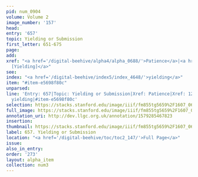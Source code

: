 ```yaml
---
pid: num_0904
volume: Volume 2
image_number: '157'
head: 
entry: '657'
topic: Yielding or Submission
first_letter: 651-675
page: 
add: 
xref: "<a href='/digital-beehive/alpha4/alpha_0688/'>Patience</a>|<a href='/digital-beehive/toc/toc2_241/'>1239
  [Yielding]</a>"
see: 
index: "<a href='/digital-beehive/index5/index_4648/'>yielding</a>"
item: "#item-e5698f80c"
unparsed: 
line: 'Entry: 657|Topic: Yielding or Submission|Xref: Patience|Xref: 1239 [Yielding]|Index:
  yielding|#item-e5698f80c'
selection: https://stacks.stanford.edu/image/iiif/fm855tg5659%2F1607_0624/424,3293,2869,838/full/0/default.jpg
full_image: https://stacks.stanford.edu/image/iiif/fm855tg5659%2F1607_0624/full/full/0/default.jpg
annotation_uri: http://dev.llgc.org.uk/annotation/1579285467823
insertion: 
thumbnail: https://stacks.stanford.edu/image/iiif/fm855tg5659%2F1607_0624/424,3293,600,180/250,/0/default.jpg
label: 657. Yielding or Submission
location: "<a href='/digital-beehive/toc/toc2_147/'>Full Page</a>"
issue: 
also_in_entry: 
order: '273'
layout: alpha_item
collection: num3
---
```

